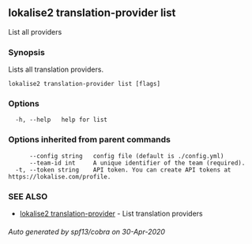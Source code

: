 ## lokalise2 translation-provider list

List all providers

### Synopsis

Lists all translation providers.

```
lokalise2 translation-provider list [flags]
```

### Options

```
  -h, --help   help for list
```

### Options inherited from parent commands

```
      --config string   config file (default is ./config.yml)
      --team-id int     A unique identifier of the team (required).
  -t, --token string    API token. You can create API tokens at https://lokalise.com/profile.
```

### SEE ALSO

* [lokalise2 translation-provider](lokalise2_translation-provider.md)	 - List translation providers

###### Auto generated by spf13/cobra on 30-Apr-2020

